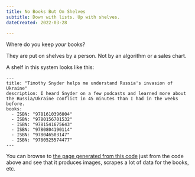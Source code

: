 ```yaml
---
title: No Books But On Shelves
subtitle: Down with lists. Up with shelves.
dateCreated: 2022-03-28

---
```

Where do you keep _your_ books?

They are put on shelves by a person. Not by an algorithm or a sales chart.

A shelf in this system looks like this:

```
---
title: "Timothy Snyder helps me understand Russia's invasion of Ukraine"
description: I heard Snyder on a few podcasts and learned more about the Russia/Ukraine conflict in 45 minutes than I had in the weeks before.
books:
  - ISBN: "9781610396004"
  - ISBN: "9780156701532"
  - ISBN: "9781541675643"
  - ISBN: "9780804190114"
  - ISBN: "978046503147"
  - ISBN: "9780525574477"
---

```

You can browse to [the page generated from this code](/timothy-snyder-helps-me-understand-russias-invasion-of-ukraine/) just from the code above and see that it produces images, scrapes a lot of data for the books, etc.
